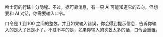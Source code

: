 哈士奇的行踪十分隐秘。不过，据可靠消息，有一只 AI 可能知道它的去向。但想要和 AI 对话，你需要输入口令。

口令是 1 到 100 之间的整数。并且如果输入错误，你会得到提示信息，告诉你输入的是大了还是小了。不过不幸的是，如果你输入的次数太多的话，口令会重置。